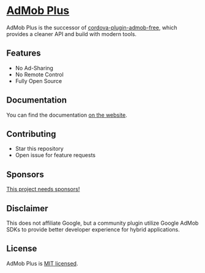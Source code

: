 # [AdMob Plus](https://admob-plus.github.io)

AdMob Plus is the successor of [cordova-plugin-admob-free](https://github.com/ratson/cordova-plugin-admob-free), which provides a cleaner API and build with modern tools.

## Features

- No Ad-Sharing
- No Remote Control
- Fully Open Source

## Documentation

You can find the documentation [on the website](https://admob-plus.github.io/docs/).

## Contributing

- Star this repository
- Open issue for feature requests

## Sponsors

[This project needs sponsors!](https://admob-plus.github.io/funding)

## Disclaimer

This does not affiliate Google, but a community plugin utilize Google AdMob SDKs to provide better developer experience for hybrid applications.

## License

AdMob Plus is [MIT licensed](./LICENSE).
